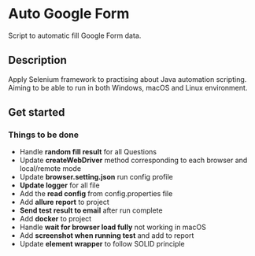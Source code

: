 # Auto Google Form

Script to automatic fill Google Form data.

## Description

Apply Selenium framework to practising about Java automation scripting.
Aiming to be able to run in both Windows, macOS and Linux environment.

## Get started

### Things to be done

- Handle **random fill result** for all Questions
- Update **createWebDriver** method corresponding to each browser and local/remote mode 
- Update **browser.setting.json** run config profile
- **Update logger** for all file
- Add the **read config** from config.properties file
- Add **allure report** to project
- **Send test result to email** after run complete
- Add **docker** to project
- Handle **wait for browser load fully** not working in macOS
- Add **screenshot when running test** and add to report
- Update **element wrapper** to follow SOLID principle